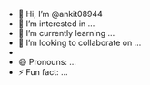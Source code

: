 - 👋 Hi, I’m @ankit08944
- 👀 I’m interested in ...
- 🌱 I’m currently learning ...
- 💞️ I’m looking to collaborate on ...
- 
- 😄 Pronouns: ...
- ⚡ Fun fact: ...

<!---
ankit08944/ankit08944 is a ✨ special ✨ repository because its `README.md` (this file) appears on your GitHub profile.
You can click the Preview link to take a look at your changes.
--->
